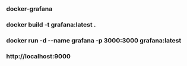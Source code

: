 ### docker-grafana
### docker build -t grafana:latest .
### docker run -d --name grafana -p 3000:3000 grafana:latest
### http://localhost:9000